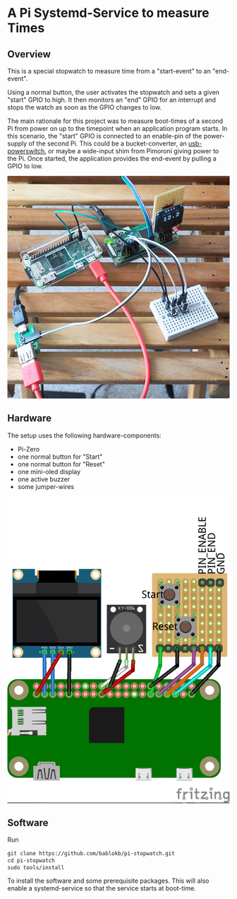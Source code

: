 A Pi Systemd-Service to measure Times
=====================================

Overview
--------

This is a special stopwatch to measure time from a "start-event"
to an "end-event".

Using a normal button, the user activates the stopwatch and sets a given
"start" GPIO to high. It then monitors an "end" GPIO for an interrupt and
stops the watch as soon as the GPIO changes to low.

The main rationale for this project was to measure boot-times of a second Pi
from power on up to the timepoint when an application program starts. In
this scenario, the "start" GPIO is connected to an enable-pin
of the power-supply of the second Pi. This could be a bucket-converter,
an [usb-powerswitch](https://www.tindie.com/products/8086net/usb-power-switch/),
or maybe a wide-input shim from Pimoroni giving power to the Pi. Once started,
the application provides the end-event by pulling a GPIO to low.

![](boot-time-measurement.jpg)

Hardware
--------

The setup uses the following hardware-components:

  - Pi-Zero
  - one normal button for "Start"
  - one normal button for "Reset"
  - one mini-oled display
  - one active buzzer
  - some jumper-wires

![](pi-stopwatch.png)


Software
--------

Run

    git clone https://github.com/bablokb/pi-stopwatch.git
    cd pi-stopwatch
    sudo tools/install

To install the software and some prerequisite packages. This will also enable
a systemd-service so that the service starts at boot-time.
